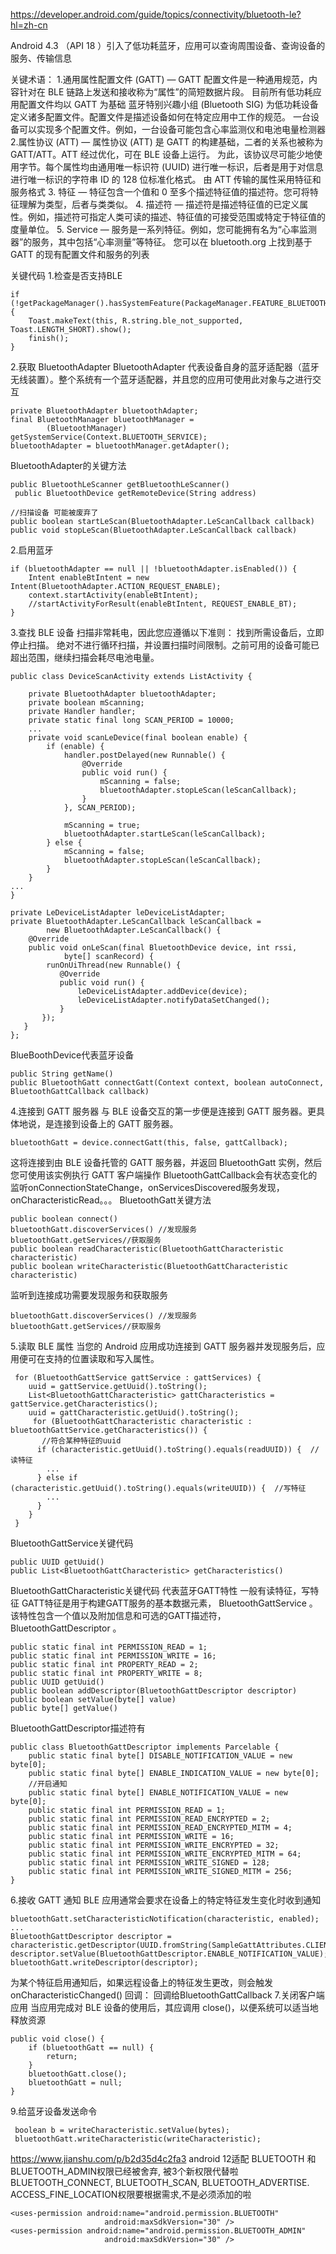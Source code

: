 https://developer.android.com/guide/topics/connectivity/bluetooth-le?hl=zh-cn


Android 4.3 （API 18 ）引入了低功耗蓝牙，应用可以查询周围设备、查询设备的服务、传输信息

关键术语：
1.通用属性配置文件 (GATT) — GATT 配置文件是一种通用规范，内容针对在 BLE 链路上发送和接收称为“属性”的简短数据片段。
   目前所有低功耗应用配置文件均以 GATT 为基础
蓝牙特别兴趣小组 (Bluetooth SIG) 为低功耗设备定义诸多配置文件。配置文件是描述设备如何在特定应用中工作的规范。
一台设备可以实现多个配置文件。例如，一台设备可能包含心率监测仪和电池电量检测器
2.属性协议 (ATT) — 属性协议 (ATT) 是 GATT 的构建基础，二者的关系也被称为 GATT/ATT。ATT 经过优化，可在 BLE 设备上运行。
为此，该协议尽可能少地使用字节。每个属性均由通用唯一标识符 (UUID) 进行唯一标识，后者是用于对信息进行唯一标识的字符串 ID 的 128 位标准化格式。
由 ATT 传输的属性采用特征和服务格式
3. 特征 — 特征包含一个值和 0 至多个描述特征值的描述符。您可将特征理解为类型，后者与类类似。
4. 描述符 — 描述符是描述特征值的已定义属性。例如，描述符可指定人类可读的描述、特征值的可接受范围或特定于特征值的度量单位。
5. Service — 服务是一系列特征。例如，您可能拥有名为“心率监测器”的服务，其中包括“心率测量”等特征。
 您可以在 bluetooth.org 上找到基于 GATT 的现有配置文件和服务的列表

关键代码
1.检查是否支持BLE
```
if (!getPackageManager().hasSystemFeature(PackageManager.FEATURE_BLUETOOTH_LE)) {
    Toast.makeText(this, R.string.ble_not_supported, Toast.LENGTH_SHORT).show();
    finish();
}
```
2.获取 BluetoothAdapter
BluetoothAdapter 代表设备自身的蓝牙适配器（蓝牙无线装置）。整个系统有一个蓝牙适配器，并且您的应用可使用此对象与之进行交互
```
private BluetoothAdapter bluetoothAdapter;
final BluetoothManager bluetoothManager =
        (BluetoothManager) getSystemService(Context.BLUETOOTH_SERVICE);
bluetoothAdapter = bluetoothManager.getAdapter();
```
BluetoothAdapter的关键方法
```
public BluetoothLeScanner getBluetoothLeScanner()
 public BluetoothDevice getRemoteDevice(String address)

//扫描设备 可能被废弃了
public boolean startLeScan(BluetoothAdapter.LeScanCallback callback)
public void stopLeScan(BluetoothAdapter.LeScanCallback callback) 
```
2.启用蓝牙
```
if (bluetoothAdapter == null || !bluetoothAdapter.isEnabled()) {
    Intent enableBtIntent = new Intent(BluetoothAdapter.ACTION_REQUEST_ENABLE);
    context.startActivity(enableBtIntent);
    //startActivityForResult(enableBtIntent, REQUEST_ENABLE_BT);
}
```
3.查找 BLE 设备
扫描非常耗电，因此您应遵循以下准则：
找到所需设备后，立即停止扫描。
绝对不进行循环扫描，并设置扫描时间限制。之前可用的设备可能已超出范围，继续扫描会耗尽电池电量。
```
public class DeviceScanActivity extends ListActivity {

    private BluetoothAdapter bluetoothAdapter;
    private boolean mScanning;
    private Handler handler;
    private static final long SCAN_PERIOD = 10000;
    ...
    private void scanLeDevice(final boolean enable) {
        if (enable) {
            handler.postDelayed(new Runnable() {
                @Override
                public void run() {
                    mScanning = false;
                    bluetoothAdapter.stopLeScan(leScanCallback);
                }
            }, SCAN_PERIOD);

            mScanning = true;
            bluetoothAdapter.startLeScan(leScanCallback);
        } else {
            mScanning = false;
            bluetoothAdapter.stopLeScan(leScanCallback);
        }
    }
...
}

private LeDeviceListAdapter leDeviceListAdapter;
private BluetoothAdapter.LeScanCallback leScanCallback =
        new BluetoothAdapter.LeScanCallback() {
    @Override
    public void onLeScan(final BluetoothDevice device, int rssi,
            byte[] scanRecord) {
        runOnUiThread(new Runnable() {
           @Override
           public void run() {
               leDeviceListAdapter.addDevice(device);
               leDeviceListAdapter.notifyDataSetChanged();
           }
       });
   }
};
```
BlueBoothDevice代表蓝牙设备
```
public String getName()
public BluetoothGatt connectGatt(Context context, boolean autoConnect, BluetoothGattCallback callback)
```
4.连接到 GATT 服务器
与 BLE 设备交互的第一步便是连接到 GATT 服务器。更具体地说，是连接到设备上的 GATT 服务器。
```
bluetoothGatt = device.connectGatt(this, false, gattCallback);
```
这将连接到由 BLE 设备托管的 GATT 服务器，并返回 BluetoothGatt 实例，然后您可使用该实例执行 GATT 客户端操作
BluetoothGattCallback会有状态变化的监听onConnectionStateChange，onServicesDiscovered服务发现，onCharacteristicRead。。。
BluetoothGatt关键方法
```
public boolean connect()
bluetoothGatt.discoverServices() //发现服务
bluetoothGatt.getServices//获取服务
public boolean readCharacteristic(BluetoothGattCharacteristic characteristic)
public boolean writeCharacteristic(BluetoothGattCharacteristic characteristic)
```
监听到连接成功需要发现服务和获取服务
```
bluetoothGatt.discoverServices() //发现服务
bluetoothGatt.getServices//获取服务
```
5.读取 BLE 属性
当您的 Android 应用成功连接到 GATT 服务器并发现服务后，应用便可在支持的位置读取和写入属性。
```
 for (BluetoothGattService gattService : gattServices) {
    uuid = gattService.getUuid().toString();
    List<BluetoothGattCharacteristic> gattCharacteristics = gattService.getCharacteristics();
    uuid = gattCharacteristic.getUuid().toString();  
     for (BluetoothGattCharacteristic characteristic : bluetoothGattService.getCharacteristics()) {
       //符合某种特征的uuid
      if (characteristic.getUuid().toString().equals(readUUID)) {  //读特征
        ...
      } else if (characteristic.getUuid().toString().equals(writeUUID)) {  //写特征
        ...
      }
    }            
 }
```
BluetoothGattService关键代码
```
public UUID getUuid()
public List<BluetoothGattCharacteristic> getCharacteristics()
```
BluetoothGattCharacteristic关键代码
代表蓝牙GATT特性   一般有读特征，写特征
GATT特征是用于构建GATT服务的基本数据元素， BluetoothGattService 。 该特性包含一个值以及附加信息和可选的GATT描述符， BluetoothGattDescriptor 。
```
public static final int PERMISSION_READ = 1;
public static final int PERMISSION_WRITE = 16;
public static final int PROPERTY_READ = 2;
public static final int PROPERTY_WRITE = 8;
public UUID getUuid()
public boolean addDescriptor(BluetoothGattDescriptor descriptor)
public boolean setValue(byte[] value)
public byte[] getValue()
```
BluetoothGattDescriptor描述符有
```
public class BluetoothGattDescriptor implements Parcelable {
    public static final byte[] DISABLE_NOTIFICATION_VALUE = new byte[0];
    public static final byte[] ENABLE_INDICATION_VALUE = new byte[0];
    //开启通知
    public static final byte[] ENABLE_NOTIFICATION_VALUE = new byte[0];
    public static final int PERMISSION_READ = 1;
    public static final int PERMISSION_READ_ENCRYPTED = 2;
    public static final int PERMISSION_READ_ENCRYPTED_MITM = 4;
    public static final int PERMISSION_WRITE = 16;
    public static final int PERMISSION_WRITE_ENCRYPTED = 32;
    public static final int PERMISSION_WRITE_ENCRYPTED_MITM = 64;
    public static final int PERMISSION_WRITE_SIGNED = 128;
    public static final int PERMISSION_WRITE_SIGNED_MITM = 256;
}
```
6.接收 GATT 通知
BLE 应用通常会要求在设备上的特定特征发生变化时收到通知
```
bluetoothGatt.setCharacteristicNotification(characteristic, enabled);
...
BluetoothGattDescriptor descriptor = characteristic.getDescriptor(UUID.fromString(SampleGattAttributes.CLIENT_CHARACTERISTIC_CONFIG));
descriptor.setValue(BluetoothGattDescriptor.ENABLE_NOTIFICATION_VALUE);
bluetoothGatt.writeDescriptor(descriptor);
```
为某个特征启用通知后，如果远程设备上的特征发生更改，则会触发 onCharacteristicChanged() 回调：
回调给BluetoothGattCallback
7.关闭客户端应用
当应用完成对 BLE 设备的使用后，其应调用 close()，以便系统可以适当地释放资源
```
public void close() {
    if (bluetoothGatt == null) {
        return;
    }
    bluetoothGatt.close();
    bluetoothGatt = null;
}
```
9.给蓝牙设备发送命令
```
 boolean b = writeCharacteristic.setValue(bytes);
 bluetoothGatt.writeCharacteristic(writeCharacteristic);
```


https://www.jianshu.com/p/b2d35d4c2fa3
android 12适配
BLUETOOTH 和 BLUETOOTH_ADMIN权限已经被舍弃,
被3个新权限代替啦BLUETOOTH_CONNECT, BLUETOOTH_SCAN, BLUETOOTH_ADVERTISE.
ACCESS_FINE_LOCATION权限要根据需求,不是必须添加的啦
```
<uses-permission android:name="android.permission.BLUETOOTH"
                     android:maxSdkVersion="30" />
<uses-permission android:name="android.permission.BLUETOOTH_ADMIN"
                     android:maxSdkVersion="30" />
```
